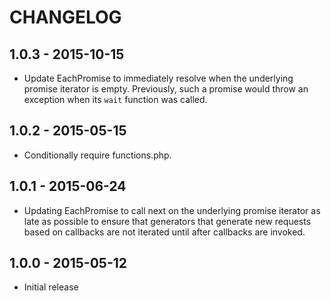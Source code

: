 # CHANGELOG

## 1.0.3 - 2015-10-15

* Update EachPromise to immediately resolve when the underlying promise iterator
  is empty. Previously, such a promise would throw an exception when its `wait`
  function was called.

## 1.0.2 - 2015-05-15

* Conditionally require functions.php.

## 1.0.1 - 2015-06-24

* Updating EachPromise to call next on the underlying promise iterator as late
  as possible to ensure that generators that generate new requests based on
  callbacks are not iterated until after callbacks are invoked.

## 1.0.0 - 2015-05-12

* Initial release

